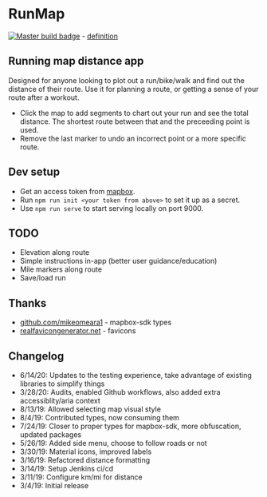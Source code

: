 # RunMap

[![Master build badge](https://github.com/jeffbdye/RunMap/workflows/master/badge.svg)](https://github.com/jeffbdye/RunMap/actions?query=workflow%3Amaster) - [definition](https://github.com/jeffbdye/RunMap/blob/master/.github/workflows/master.yml)

## Running map distance app

Designed for anyone looking to plot out a run/bike/walk and find out the distance of their route.
Use it for planning a route, or getting a sense of your route after a workout.

- Click the map to add segments to chart out your run and see the total distance. The shortest route between that and the preceeding point is used.
- Remove the last marker to undo an incorrect point or a more specific route.

## Dev setup

- Get an access token from [mapbox](https://account.mapbox.com/).
- Run `npm run init <your token from above>` to set it up as a secret.
- Use `npm run serve` to start serving locally on port 9000.

## TODO

- Elevation along route
- Simple instructions in-app (better user guidance/education)
- Mile markers along route
- Save/load run

## Thanks

- [github.com/mikeomeara1](https://github.com/mikeomeara1) - mapbox-sdk types
- [realfavicongenerator.net](https://realfavicongenerator.net/) - favicons

## Changelog

- 6/14/20: Updates to the testing experience, take advantage of existing libraries to simplify things
- 3/28/20: Audits, enabled Github workflows, also added extra accessiblity/aria context
- 8/13/19: Allowed selecting map visual style
- 8/4/19: Contributed types, now consuming them
- 7/24/19: Closer to proper types for mapbox-sdk, more obfuscation, updated packages
- 5/26/19: Added side menu, choose to follow roads or not
- 3/30/19: Material icons, improved labels
- 3/16/19: Refactored distance formatting
- 3/14/19: Setup Jenkins ci/cd
- 3/11/19: Configure km/mi for distance
- 3/4/19: Initial release
